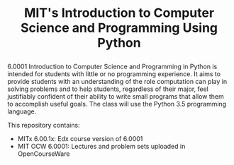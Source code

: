 <h1>
<p align = "center">
MIT's Introduction to Computer Science and Programming Using Python
</p>
</h1>

6.0001 Introduction to Computer Science and Programming in Python is intended for students with little or no programming experience. It aims to provide students with an understanding of the role computation can play in solving problems and to help students, regardless of their major, feel justifiably confident of their ability to write small programs that allow them to accomplish useful goals. The class will use the Python 3.5 programming language.

This repository contains:

  - MITx 6.00.1x: Edx course version of 6.0001
  - MIT OCW 6.0001: Lectures and problem sets uploaded in OpenCourseWare
